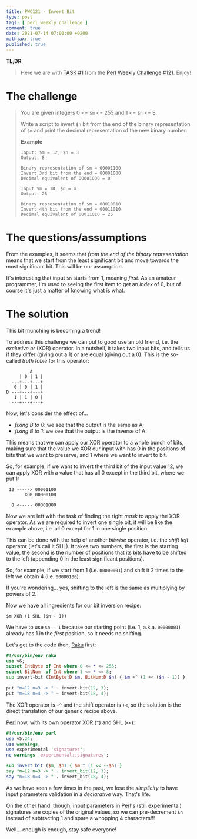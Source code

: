 ```yaml
---
title: PWC121 - Invert Bit
type: post
tags: [ perl weekly challenge ]
comment: true
date: 2021-07-14 07:00:00 +0200
mathjax: true
published: true
---
```


**TL;DR**

> Here we are with [TASK #1][] from the [Perl Weekly Challenge][]
> [#121][]. Enjoy!

# The challenge

> You are given integers 0 <= `$m` <= 255 and 1 <= `$n` <= 8.
>
> Write a script to invert `$n` bit from the end of the binary
> representation of `$m` and print the decimal representation of the new
> binary number.
>
> **Example**
>
>     Input: $m = 12, $n = 3
>     Output: 8
>     
>     Binary representation of $m = 00001100
>     Invert 3rd bit from the end = 00001000
>     Decimal equivalent of 00001000 = 8
>     
>     Input $m = 18, $n = 4
>     Output: 26
>     
>     Binary representation of $m = 00010010
>     Invert 4th bit from the end = 00011010
>     Decimal equivalent of 00011010 = 26

# The questions/assumptions

From the examples, it seems that *from the end of the binary
representation* means that we start from the least significant bit and
move towards the most significant bit. This will be our assumption.

It's interesting that input `$n` starts from 1, meaning *first*. As an
amateur programmer, I'm used to seeing the first item to get an *index*
of 0, but of course it's just a matter of knowing what is what.

# The solution

This bit munching is becoming a trend!

To address this challenge we can put to good use an old friend, i.e. the
*exclusive or* (XOR) operator. In a nutshell, it takes two input bits,
and tells us if they differ (giving out a 1) or are equal (giving out a
0). This is the so-called *truth table* for this operator:

```
         A
     | 0 | 1 |
  ---+---+---+
   0 | 0 | 1 |
B ---+---+---+
   1 | 1 | 0 |
  ---+---+---+
```

Now, let's consider the effect of...

- *fixing B to 0*: we see that the output is the same as A;
- *fixing B to 1*: we see that the output is the inverse of A.

This means that we can apply our XOR operator to a whole bunch of bits,
making sure that the value we XOR our input with has 0 in the positions
of bits that we want to preserve, and 1 where we want to invert to bit.

So, for example, if we want to invert the third bit of the input value
12, we can apply XOR with a value that has all 0 except in the third
bit, where we put 1:

```
 12 -----> 00001100
       XOR 00000100
           --------
  8 <----- 00001000
```

Now we are left with the task of finding the right *mask* to apply the
XOR operator. As we are required to invert one single bit, it will be
like the example above, i.e. all 0 except for 1 in one single position.

This can be done with the help of another *bitwise* operator, i.e. the
*shift left* operator (let's call it SHL). It takes two numbers, the
first is the starting value, the second is the number of positions that
its bits have to be shifted to the left (appending 0 in the least
significant positions).

So, for example, if we start from 1 (i.e. `00000001`) and shift it 2
times to the left we obtain 4 (i.e. `00000100`).

If you're wondering... yes, shifting to the left is the same as
multiplying by powers of 2.

Now we have all ingredients for our bit inversion recipe:

```
$m XOR (1 SHL ($n - 1))
```

We have to use `$n - 1` because our starting point (i.e. 1, a.k.a.
`00000001`) already has 1 in the *first* position, so it needs no
shifting.

Let's get to the code then, [Raku][] first:

```raku
#!/usr/bin/env raku
use v6;
subset IntByte of Int where 0 <= * <= 255;
subset BitNum  of Int where 1 <= * <= 8;
sub invert-bit (IntByte:D $m, BitNum:D $n) { $m +^ (1 +< ($n - 1)) }

put "m=12 n=3 -> " ~ invert-bit(12, 3);
put "m=18 n=4 -> " ~ invert-bit(18, 4);
```

The XOR operator is `+^` and the shift operator is `+<`, so the solution
is the direct translation of our generic recipe above.

[Perl][] now, with its own operator XOR (`^`) and SHL (`<<`):

```perl
#!/usr/bin/env perl
use v5.24;
use warnings;
use experimental 'signatures';
no warnings 'experimental::signatures';

sub invert_bit ($m, $n) { $m ^ (1 << --$n) }
say "m=12 n=3 -> " . invert_bit(12, 3);
say "m=18 n=4 -> " . invert_bit(18, 4);
```

As we have seen a few times in the past, we lose the *simplicity* to
have input parameters validation in a *declarative* way. That's life.

On the other hand. though, input parameters in [Perl][]'s (still
experimental) signatures are copies of the original values, so we can
pre-decrement `$n` instead of subtracting 1 and spare a whopping 4
characters!!!

Well... enough is enough, stay safe everyone!

[Perl Weekly Challenge]: https://perlweeklychallenge.org/
[#121]: https://perlweeklychallenge.org/blog/perl-weekly-challenge-121/
[TASK #1]: https://perlweeklychallenge.org/blog/perl-weekly-challenge-121/#TASK1
[Perl]: https://www.perl.org/
[Raku]: https://raku.org/

